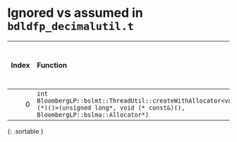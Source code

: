 # Ignored vs assumed in `bdldfp_decimalutil.t`

<script src="../sorttable.js"></script>
|   Index | Function                                                                                                                                 |   Difference in number of lines |   Function size difference in bytes | Disassembly                                                             |   Number of lines in assumed build | Number of bytes in assumed build   |   Number of lines in ignored build | Number of bytes in ignored build   |
|--------:|:-----------------------------------------------------------------------------------------------------------------------------------------|--------------------------------:|------------------------------------:|:------------------------------------------------------------------------|-----------------------------------:|:-----------------------------------|-----------------------------------:|:-----------------------------------|
|       0 | `int BloombergLP::bslmt::ThreadUtil::createWithAllocator<void (*)()>(unsigned long*, void (* const&)(), BloombergLP::bslma::Allocator*)` |                              -7 |                                 -32 | [Assumed](0.assume.s.txt), [Ignored](0.none.s.txt), [Diff](0.diff.html) |                                368 | 4,448,208                          |                                400 | 4,448,208                          |
{: .sortable }
